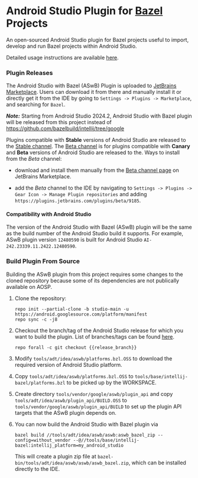 Android Studio Plugin for [Bazel](https://bazel.build/) Projects
================================================================

An open-sourced Android Studio plugin for Bazel projects useful to import,
develop and run Bazel projects within Android Studio.

Detailed usage instructions are available [here](https://ij.bazel.build/).

### Plugin Releases

The Android Studio with Bazel (ASwB) Plugin is uploaded to [JetBrains Marketplace](https://plugins.jetbrains.com/plugin/9185-bazel-for-android-studio/versions/stable). Users can download it from there and manually install it or directly get it from the IDE by going to `Settings -> Plugins -> Marketplace`, and searching for `Bazel`.

**_Note:_** Starting from Android Studio 2024.2, Android Studio with Bazel plugin will be released from this project instead of https://github.com/bazelbuild/intellij/tree/google

Plugins compatible with **Stable** versions of Android Studio are released to the [Stable channel](https://plugins.jetbrains.com/plugin/9185-bazel-for-android-studio/versions/stable). The [Beta channel](https://plugins.jetbrains.com/plugin/9185-bazel-for-android-studio/versions/beta) is for  plugins compatible with **Canary** and **Beta** versions of Android Studio are released to the. Ways to install from the *Beta* channel:

* download and install them manually from the [Beta channel page](https://plugins.jetbrains.com/plugin/9185-bazel-for-android-studio/versions/beta) on JetBrains Marketplace.

* add the *Beta* channel to the IDE by navigating to `Settings -> Plugins -> Gear Icon -> Manage Plugin repositories` and adding `https://plugins.jetbrains.com/plugins/beta/9185`.

#### Compatibility with Android Studio
The version of the Android Studio with Bazel (ASwB) plugin will be the same as the build number of the Android Studio build it supports. For example, ASwB plugin version `12480590` is built for Android Studio `AI-242.23339.11.2422.12480590`.

### Build Plugin From Source
Building the ASwB plugin from this project requires some changes to the cloned repository because some of its dependencies are not publically available on AOSP.

1. Clone the repository:

    ```shell
    repo init --partial-clone -b studio-main -u https://android.googlesource.com/platform/manifest
    repo sync -c -j8
    ```

2. Checkout the branch/tag of the Android Studio release for which you want to build the plugin. List of branches/tags can be found [here](https://android.googlesource.com/platform/tools/adt/idea/+refs).
    ```shell
    repo forall -c git checkout {{release_branch}}
    ```

3. Modify `tools/adt/idea/aswb/platforms.bzl.OSS` to download the required version of Android Studio platform.

4. Copy `tools/adt/idea/aswb/platforms.bzl.OSS` to `tools/base/intellij-bazel/platforms.bzl` to be picked up by the WORKSPACE.

5. Create directory `tools/vendor/google/aswb/plugin_api` and copy `tools/adt/idea/aswb/plugin_api/BUILD.OSS` to `tools/vendor/google/aswb/plugin_api/BUILD` to set up the plugin API targets that the ASwB plugin depends on.

6. You can now build the Android Studio with Bazel plugin via
    ```shell
    bazel build //tools/adt/idea/aswb/aswb:aswb_bazel_zip --config=without_vendor --@//tools/base/intellij-bazel:intellij_platform=my_android_studio
    ```
    This will create a plugin zip file at `bazel-bin/tools/adt/idea/aswb/aswb/aswb_bazel.zip`, which can be installed directly to the IDE.


